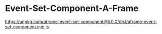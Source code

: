 # Event-Set-Component-A-Frame
https://unpkg.com/aframe-event-set-component@5.0.0/dist/aframe-event-set-component.min.js
